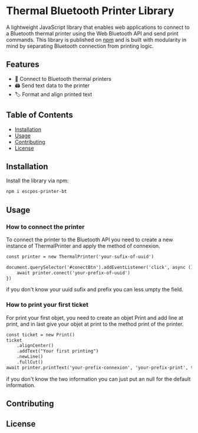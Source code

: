 # Thermal Bluetooth Printer Library

A lightweight JavaScript library that enables web applications to connect to a Bluetooth thermal printer using the Web Bluetooth API and send print commands. This library is published on [npm](https://www.npmjs.com/package/escpos-printer-bt) and is built with modularity in mind by separating Bluetooth connection from printing logic.

## Features

- 📡 Connect to Bluetooth thermal printers
- 🖨️ Send text data to the printer
- 🏷️ Format and align printed text

## Table of Contents

- [Installation](#installation)
- [Usage](#usage)
- [Contributing](#contributing)
- [License](#license)

## Installation

Install the library via npm:

```bash
npm i escpos-printer-bt
```

## Usage

### How to connect the printer

To connect the printer to the Bluetooth API you need to create a new instance of ThermalPrinter and apply the method of connexion. 

```html
const printer = new ThermalPrinter('your-sufix-of-uuid')

document.querySelector('#conectBtn').addEventListener('click', async () => {
    await printer.conect('your-prefix-of-uuid')
})
```

if you don't know your uuid sufix and prefix you can less umpty the field.

### How to print your first ticket

For print your first objet, you need to create an objet Print and add line at print, and in last give your objet at print to the method print of the printer. 

```html
const ticket = new Print()
ticket
    .alignCenter()
    .addText("Your first printing")
    .newLine()
    .fullCut()
await printer.printText('your-prefix-connexion', 'your-prefix-print', ticket)
```

if you don't know the two information you can just put an null for the default information.
## Contributing

## License
